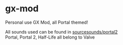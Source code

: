 # gx-mod
Personal use GX Mod, all Portal themed!      
       
All sounds used can be found in [sourcesounds/portal2](https://github.com/sourcesounds/portal2)        
Portal, Portal 2, Half-Life all belong to Valve       
